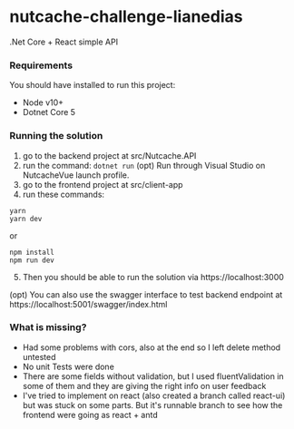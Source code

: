# nutcache-challenge-lianedias

.Net Core + React simple API

### Requirements

You should have installed to run this project:

* Node v10+
* Dotnet Core 5

### Running the solution

 1. go to the backend project at src/Nutcache.API
 2. run the command:
 `dotnet run`
 (opt) Run through Visual Studio on NutcacheVue launch profile.
 3. go to the frontend project at src/client-app
 4. run these commands:
```
yarn
yarn dev
```
or
```
npm install
npm run dev
```
 5. Then you should be able to run the solution via https://localhost:3000 

(opt) You can also use the swagger interface to test backend endpoint at
https://localhost:5001/swagger/index.html


### What is missing?
* Had some problems with cors, also at the end so I left delete method untested
* No unit Tests were done
* There are some fields without validation, but I used fluentValidation in some of them and they are giving the right info on user feedback
* I've tried to implement on react (also created a branch called react-ui) but was stuck on some parts. But it's runnable branch to see how the frontend were going as react + antd